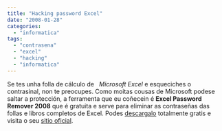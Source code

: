 ```yaml
---
title: "Hacking password Excel"
date: "2008-01-28"
categories: 
  - "informatica"
tags: 
  - "contrasena"
  - "excel"
  - "hacking"
  - "informatica"
---
```


Se tes unha folla de cálculo de   _Microsoft Excel_ e esqueciches o contrasinal, non te preocupes. Como moitas cousas de Microsoft podese saltar a protección, a ferramenta que eu coñecein é **Excel Password Remover 2008** que é gratuita e serve para eliminar as contraseñas das follas e libros completos de Excel. Podes [descargalo](http://www.straxx.com/excel/password.zip) totalmente gratis e visita o seu [sitio oficial](http://www.straxx.com/excel/password.html).
